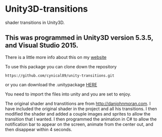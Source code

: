 # Unity3D-transitions
shader transitions in Unity3D.

## This was programmed in Unity3D version 5.3.5, and Visual Studio 2015.
There is a little more info about this on my [website](http://cynicalstudios.com/transitions-and-shaders-in-unity3d/)

To use this package you can clone down the repository
```
https://github.com/cynical89/unity-transitions.git
```

or you can download the .unitypackage [HERE](https://github.com/cynical89/unity-transitions/releases/tag/1.0.0)

You need to import the files into unity and you are set to enjoy.

The original shader and transtitions are from http://danjohnmoran.com. I have included the original shader in the project and all his transitions. I then modified the shader and added a couple images and sprites to allow the transition that I wanted. I then programmed the animation in C# to allow the notification bar to appear on the screen, animate from the center out, and then disappear within 4 seconds. 
